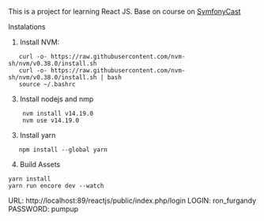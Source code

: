 This is a project for learning React JS.
Base on course on [SymfonyCast](http://knpuniversity.com)

Instalations

1. Install NVM:

```
   curl -o- https://raw.githubusercontent.com/nvm-sh/nvm/v0.38.0/install.sh
   curl -o- https://raw.githubusercontent.com/nvm-sh/nvm/v0.38.0/install.sh | bash
   source ~/.bashrc
```

3. Install nodejs and nmp
```
    nvm install v14.19.0
    nvm use v14.19.0
```

3. Install yarn
```
   npm install --global yarn
```


4. Build Assets

```
yarn install
yarn run encore dev --watch
```


URL: http://localhost:89/reactjs/public/index.php/login
LOGIN: ron_furgandy
PASSWORD: pumpup


